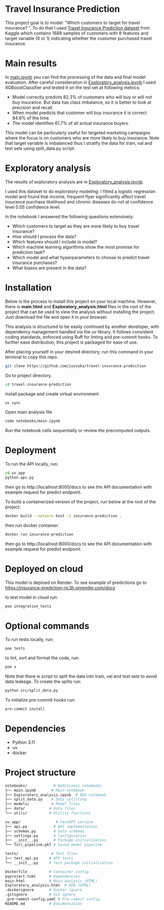 # Travel Insurance Prediction

This project goal is to model: "Which customers to target for travel insurance? ". To do that I used [Travel Insurance Prediction dataset](https://www.kaggle.com/datasets/teerthsharma/travel-insurance-prediction-data-set) from Kaggle which contains 1688 samples of customers with 8 features and target variable (0 or 1) indicating whether the customer purchased travel insurance.

# Main results

In [main.ipynb](./src/main.ipynb) you can find the processing of the data and final model evaluation. After careful consideration in [Exploratory_analysis.ipynb](./src/Exploratory_analysis.ipynb) I used XGBoostClassifier and tested it on the test set at following metrics:
- Model correctly predicts 82.3% of customers who will buy or will not buy insurance. But data has class imbalance, so it is better to look at precision and recall.
- When model predicts that customer will buy insurance it is correct 84.6% of the time.
- The model identifies 61.7% of all actual insurance buyers.

This model can be particularly useful for targeted marketing campaigns where the focus is on customers who are more likely to buy insurance. Note that target variable is imbalanced thus I stratify the data for train, val and test sets using split_data.py script.

# Exploratory analysis
The results of exploratory analysis are in [Exploratory_analysis.ipynb](./src/Exploratory_analysis.ipynb).

I used this dataset to do exploratory modeling: I fitted a logistic regression model and found that income, frequent flyer significantly affect travel insurance purchase likelihood and chronic diseases do not at confidence level 0.05 confidence level.

In the notebook I answered the following questions extensively:
- Which customers to target as they are more likely to buy travel insurance?
- How should I process the data?
- Which features should I include in model?
- Which machine learning algorithms show the most promise for prediction task?
- Which model and what hyperparameters to choose to predict travel insurance purchases?
- What biases are present in the data?

# Installation
Below is the process to install this project on your local machine. However, there is **main.html** and **Exploratory_analysis.html** files in the root of the project that can be used to view the analysis without installing the project. Just download the file and open it in your browser.

This analysis is structured to be easily continued by another developer, with dependency management handled via the uv library. It follows consistent coding standards, enforced using Ruff for linting and pre-commit hooks. To further ease distribution, this project is packaged for ease of use.

After placing yourself in your desired directory, run this command in your terminal to copy this repo.
```bash
git clone https://github.com/jusvyka/travel-insurance-prediction
```
Go to project directory.
```bash
cd travel-insurance-prediction
```
install package and create virtual environment
```bash
uv sync
```
Open main analysis file
```bash
code notebooks/main.ipynb
```
Run the notebook cells sequentially or review the precomputed outputs.

# Deployment

To run the API locally, run:
```bash
cd uv_app
python api.py
```
then go to http://localhost:8000/docs to see the API documentation with example request for predict endpoint.

To build a containerized version of the project, run below at the root of the project:
```bash
docker build --network host -t insurance-prediction .
```

then run docker container:
```bash
docker run insurance-prediction
```
then go to http://localhost:8000/docs to see the API documentation with example request for predict endpoint.


# Deployed on cloud

This model is deploed on Render. To see example of predictions go to https://insurance-prediction-nc3h.onrender.com/docs

to test model in cloud run:
```bash
poe integration_tests
```

# Optional commands

To run tests locally, run:
```bash
poe tests
```

to lint, sort and format the code, run:
```bash
poe x
```

Note that there is script to split the data into train, val and test sets to avoid data leakage. To create the splits run:
```bash
python src/split_data.py
```

To initialize pre-commit hooks run:
```bash
pre-commit install
```

# Dependencies

- Python 3.11
- uv
- docker

# Project structure

```bash
notebooks/            # Additional notebooks
├── main.ipynb       # Main notebook
├── Exploratory_analysis.ipynb  # EDA notebook
├── split_data.py    # Data splitting
├── models/          # Model files
├── data/           # Data files
└── utils/          # Utility functions

uv_app/                # FastAPI service
├── api.py            # API implementation
├── schemas.py        # Data schemas
├── settings.py       # Configuration
├── __init__.py       # Package initialization
└── full_pipeline.pkl # Saved model pipeline

tests/               # Test files
├── test_api.py     # API tests
└── __init__.py     # Test package initialization

Dockerfile          # Container config
pyproject.toml      # Dependencies
main.html           # Main analysis (HTML)
Exploratory_analysis.html  # EDA (HTML)
.dockerignore       # Docker ignore
.gitignore          # Git ignore
.pre-commit-config.yaml # Pre-commit config
README.md           # Documentation
```
